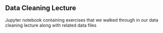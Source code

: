 ## Data Cleaning Lecture

Jupyter notebook containing exercises that we walked through in our data cleaning lecture along with related data files
